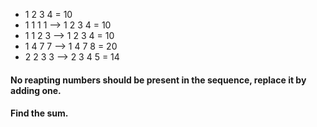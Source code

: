 * 1 2 3 4 = 10
* 1 1 1 1 --> 1 2 3 4 = 10
* 1 1 2 3 --> 1 2 3 4 = 10
* 1 4 7 7 --> 1 4 7 8 = 20
* 2 2 3 3 --> 2 3 4 5 = 14

#### No reapting numbers should be present in the sequence, replace it by adding one. 
#### Find the sum.
